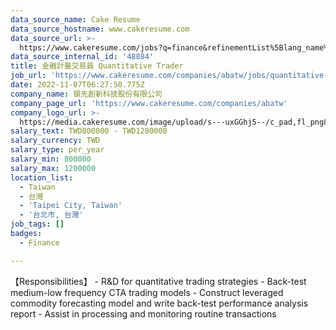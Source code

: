 ```yaml
---
data_source_name: Cake Resume
data_source_hostname: www.cakeresume.com
data_source_url: >-
  https://www.cakeresume.com/jobs?q=finance&refinementList%5Blang_name%5D%5B0%5D=English&refinementList%5Bsalary_type%5D=per_year&range%5Bsalary_range%5D%5Bmin%5D=1000000&page=3
data_source_internal_id: '48884'
title: 金融計量交易員 Quantitative Trader
job_url: 'https://www.cakeresume.com/companies/abatw/jobs/quantitative-trader-dd8eda'
date: 2022-11-07T06:27:50.775Z
company_name: 領先創新科技股份有限公司
company_page_url: 'https://www.cakeresume.com/companies/abatw'
company_logo_url: >-
  https://media.cakeresume.com/image/upload/s---uxGGhj5--/c_pad,fl_png8,h_200,w_200/v1667985305/exh3hejbqucdyd5hvxtt.png
salary_text: TWD800000 - TWD1200000
salary_currency: TWD
salary_type: per_year
salary_min: 800000
salary_max: 1200000
location_list:
  - Taiwan
  - 台灣
  - 'Taipei City, Taiwan'
  - '台北市, 台灣'
job_tags: []
badges:
  - Finance

---
```


【Responsibilities】 - R&D for quantitative trading strategies - Back-test medium-low frequency CTA trading models - Construct leveraged commodity forecasting model and write back-test performance analysis report - Assist in processing and monitoring routine transactions